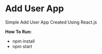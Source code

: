 # Add User App
Simple Add User App Created Using React.js

**How To Run:**
- npm install
- npm start
